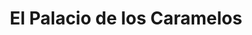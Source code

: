 ---
title: "El Palacio de los Caramelos"
url: /cordoba/el-palacio-de-los-caramelos-2/
shop: Süßwaren
---
